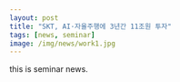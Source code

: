 ```yaml
---
layout: post
title: "SKT, AI·자율주행에 3년간 11조원 투자"
tags: [news, seminar]
image: /img/news/work1.jpg
---
```


this is seminar news. 


